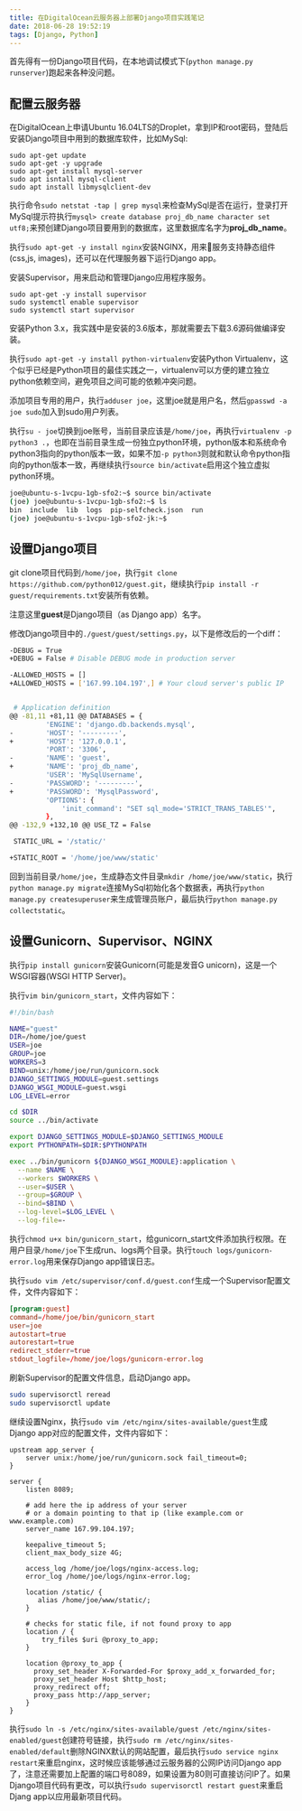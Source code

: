 ```yaml
---
title: 在DigitalOcean云服务器上部署Django项目实践笔记
date: 2018-06-28 19:52:19
tags: [Django, Python]
---
```


首先得有一份Django项目代码，在本地调试模式下(`python manage.py runserver`)跑起来各种没问题。

## 配置云服务器

在DigitalOcean上申请Ubuntu 16.04LTS的Droplet，拿到IP和root密码，登陆后安装Django项目中用到的数据库软件，比如MySql:

```text
sudo apt-get update
sudo apt-get -y upgrade
sudo apt-get install mysql-server
sudo apt isntall mysql-client
sudo apt install libmysqlclient-dev
```

执行命令`sudo netstat -tap | grep mysql`来检查MySql是否在运行，登录打开MySql提示符执行`mysql> create database proj_db_name character set utf8;`来预创建Django项目要用到的数据库，这里数据库名字为**proj_db_name**。

执行`sudo apt-get -y install nginx`安装NGINX，用来服务支持静态组件(css,js, images)，还可以在代理服务器下运行Django app。

安装Supervisor，用来启动和管理Django应用程序服务。

```text
sudo apt-get -y install supervisor
sudo systemctl enable supervisor
sudo systemctl start supervisor
```

安装Python 3.x，我实践中是安装的3.6版本，那就需要去下载3.6源码做编译安装。

执行`sudo apt-get -y install python-virtualenv`安装Python Virtualenv，这个似乎已经是Python项目的最佳实践之一，virtualenv可以方便的建立独立python依赖空间，避免项目之间可能的依赖冲突问题。

添加项目专用的用户，执行`adduser joe`，这里joe就是用户名，然后`gpasswd -a joe sudo`加入到sudo用户列表。

执行`su - joe`切换到joe账号，当前目录应该是`/home/joe`，再执行`virtualenv -p python3 .`，也即在当前目录生成一份独立python环境，python版本和系统命令python3指向的python版本一致，如果不加`-p python3`则就和默认命令python指向的python版本一致，再继续执行`source bin/activate`启用这个独立虚拟python环境。

```bash
joe@ubuntu-s-1vcpu-1gb-sfo2:~$ source bin/activate
(joe) joe@ubuntu-s-1vcpu-1gb-sfo2:~$ ls
bin  include  lib  logs  pip-selfcheck.json  run
(joe) joe@ubuntu-s-1vcpu-1gb-sfo2-jk:~$
```

## 设置Django项目

git clone项目代码到`/home/joe`，执行`git clone https://github.com/python012/guest.git`，继续执行`pip install -r guest/requirements.txt`安装所有依赖。

注意这里**guest**是Django项目（as Django app）名字。

修改Django项目中的`./guest/guest/settings.py`，以下是修改后的一个diff：

```bash
-DEBUG = True
+DEBUG = False # Disable DEBUG mode in production server

-ALLOWED_HOSTS = []
+ALLOWED_HOSTS = ['167.99.104.197',] # Your cloud server's public IP


 # Application definition
@@ -81,11 +81,11 @@ DATABASES = {
         'ENGINE': 'django.db.backends.mysql',
-        'HOST': '---------',
+        'HOST': '127.0.0.1',
         'PORT': '3306',
-        'NAME': 'guest',
+        'NAME': 'proj_db_name',
         'USER': 'MySqlUsername',
-        'PASSWORD': '---------',
+        'PASSWORD': 'MysqlPassword',
         'OPTIONS': {
             'init_command': "SET sql_mode='STRICT_TRANS_TABLES'",
         },
@@ -132,9 +132,10 @@ USE_TZ = False

 STATIC_URL = '/static/'

+STATIC_ROOT = '/home/joe/www/static'
```

回到当前目录`/home/joe`，生成静态文件目录`mkdir /home/joe/www/static`，执行`python manage.py migrate`连接MySql初始化各个数据表，再执行`python manage.py createsuperuser`来生成管理员账户，最后执行`python manage.py collectstatic`。

## 设置Gunicorn、Supervisor、NGINX

执行`pip install gunicorn`安装Gunicorn(可能是发音G unicorn)，这是一个WSGI容器(WSGI HTTP Server)。

执行`vim bin/gunicorn_start`，文件内容如下：

```bash
#!/bin/bash

NAME="guest"
DIR=/home/joe/guest
USER=joe
GROUP=joe
WORKERS=3
BIND=unix:/home/joe/run/gunicorn.sock
DJANGO_SETTINGS_MODULE=guest.settings
DJANGO_WSGI_MODULE=guest.wsgi
LOG_LEVEL=error

cd $DIR
source ../bin/activate

export DJANGO_SETTINGS_MODULE=$DJANGO_SETTINGS_MODULE
export PYTHONPATH=$DIR:$PYTHONPATH

exec ../bin/gunicorn ${DJANGO_WSGI_MODULE}:application \
  --name $NAME \
  --workers $WORKERS \
  --user=$USER \
  --group=$GROUP \
  --bind=$BIND \
  --log-level=$LOG_LEVEL \
  --log-file=-
```

执行`chmod u+x bin/gunicorn_start`，给gunicorn_start文件添加执行权限。在用户目录`/home/joe`下生成run、logs两个目录。执行`touch logs/gunicorn-error.log`用来保存Django app错误日志。

执行`sudo vim /etc/supervisor/conf.d/guest.conf`生成一个Supervisor配置文件，文件内容如下：

```conf
[program:guest]
command=/home/joe/bin/gunicorn_start
user=joe
autostart=true
autorestart=true
redirect_stderr=true
stdout_logfile=/home/joe/logs/gunicorn-error.log
```

刷新Supervisor的配置文件信息，启动Django app。

```bash
sudo supervisorctl reread
sudo supervisorctl update
```

继续设置Nginx，执行`sudo vim /etc/nginx/sites-available/guest`生成Django app对应的配置文件，文件内容如下：

```text
upstream app_server {
    server unix:/home/joe/run/gunicorn.sock fail_timeout=0;
}

server {
    listen 8089;

    # add here the ip address of your server
    # or a domain pointing to that ip (like example.com or www.example.com)
    server_name 167.99.104.197;

    keepalive_timeout 5;
    client_max_body_size 4G;

    access_log /home/joe/logs/nginx-access.log;
    error_log /home/joe/logs/nginx-error.log;

    location /static/ {
       alias /home/joe/www/static/;
    }

    # checks for static file, if not found proxy to app
    location / {
        try_files $uri @proxy_to_app;
    }

    location @proxy_to_app {
      proxy_set_header X-Forwarded-For $proxy_add_x_forwarded_for;
      proxy_set_header Host $http_host;
      proxy_redirect off;
      proxy_pass http://app_server;
    }
}
```

执行`sudo ln -s /etc/nginx/sites-available/guest /etc/nginx/sites-enabled/guest`创建符号链接，执行`sudo rm /etc/nginx/sites-enabled/default`删除NGINX默认的网站配置，最后执行`sudo service nginx restart`来重启nginx，这时候应该能够通过云服务器的公网IP访问Django app了，注意还需要加上配置的端口号8089，如果设置为80则可直接访问IP了。如果Django项目代码有更改，可以执行`sudo supervisorctl restart guest`来重启Djang app以应用最新项目代码。
